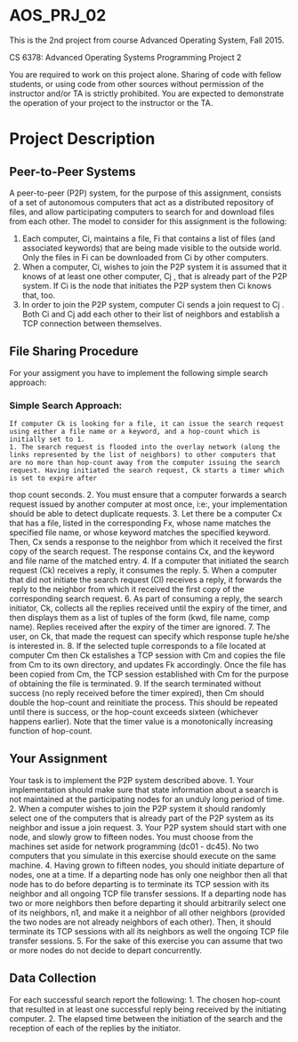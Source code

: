 # AOS_PRJ_02
This is the 2nd project from course Advanced Operating System, Fall 2015.

CS 6378: Advanced Operating Systems
Programming Project 2

You are required to work on this project alone. Sharing of code with fellow students, or using code from other sources without permission of the instructor and/or TA is strictly prohibited. You are expected to demonstrate the operation of your project to the instructor or the TA.

# Project Description
## Peer-to-Peer Systems
A peer-to-peer (P2P) system, for the purpose of this assignment, consists of a set of autonomous computers that act as a distributed repository of files, and allow participating computers to search for and download files from each other. The model to consider for this assignment is the following:
1. Each computer, Ci, maintains a file, Fi that contains a list of files (and associated keywords) that are being made visible to the outside world. Only the files in Fi can be downloaded from Ci by other computers.
2. When a computer, Ci, wishes to join the P2P system it is assumed that it knows of at least one other computer, Cj , that is already part of the P2P system. If Ci is the node that initiates the P2P system then Ci knows that, too.
3. In order to join the P2P system, computer Ci sends a join request to Cj . Both Ci and Cj add each other to their list of neighbors and establish a TCP connection between themselves.
## File Sharing Procedure 
For your assigment you have to implement the following simple search approach:
### Simple Search Approach:
	If computer Ck is looking for a file, it can issue the search request using either a file name or a keyword, and a hop-count which is initially set to 1.
	1. The search request is flooded into the overlay network (along the links represented by the list of neighbors) to other computers that are no more than hop-count away from the computer issuing the search request. Having initiated the search request, Ck starts a timer which is set to expire after
thop count seconds.
	2. You must ensure that a computer forwards a search request issued by another computer at most once, i:e:, your implementation should be able to detect duplicate requests.
	3. Let there be a computer Cx that has a file, listed in the corresponding Fx, whose name matches the specified file name, or whose keyword matches the specified keyword. Then, Cx sends a response to the neighbor from which it received the first copy of the search request. The response contains Cx, and the keyword and file name of the matched entry.
	4. If a computer that initiated the search request (Ck) receives a reply, it consumes the reply.
	5. When a computer that did not initiate the search request (Cl) receives a reply, it forwards the reply to the neighbor from which it received the first copy of the corresponding search request.
	6. As part of consuming a reply, the search initiator, Ck, collects all the replies received until the expiry of the timer, and then displays them as a list of tuples of the form (kwd, file name, comp name). Replies
received after the expiry of the timer are ignored.
	7. The user, on Ck, that made the request can specify which response tuple he/she is interested in.
	8. If the selected tuple corresponds to a file located at computer Cm then Ck estalishes a TCP session with Cm and copies the file from Cm to its own directory, and updates Fk accordingly. Once the file has been copied from Cm, the TCP session established with Cm for the purpose of obtaining the file is terminated.
	9. If the search terminated without success (no reply received before the timer expired), then Cm should double the hop-count and reinitiate the process. This should be repeated until there is success, or the hop-count exceeds sixteen (whichever happens earlier). Note that the timer value is a monotonically increasing function of hop-count.

## Your Assignment
Your task is to implement the P2P system described above.
	1. Your implementation should make sure that state information about a search is not maintained at the participating nodes for an unduly long period of time.
	2. When a computer wishes to join the P2P system it should randomly select one of the computers that is already part of the P2P system as its neighbor and issue a join request.
	3. Your P2P system should start with one node, and slowly grow to fifteen nodes. You must choose from the machines set aside for network programming (dc01 - dc45). No two computers that you simulate in this exercise should execute on the same machine.
	4. Having grown to fifteen nodes, you should initiate departure of nodes, one at a time. If a departing node has only one neighbor then all that node has to do before departing is to terminate its TCP session with its neighbor and all ongoing TCP file transfer sessions. If a departing node has two or more neighbors then before departing it should arbitrarily select one of its neighbors, n1, and make it a neighbor of all other neighbors (provided the two nodes are not already neighbors of each other). Then, it should terminate its TCP sessions with all its neighbors as well the ongoing TCP file transfer sessions.
	5. For the sake of this exercise you can assume that two or more nodes do not decide to depart concurrently.

## Data Collection
For each successful search report the following:
	1. The chosen hop-count that resulted in at least one successful reply being received by the initiating computer.
	2. The elapsed time between the initiation of the search and the reception of each of the replies by the initiator. 
